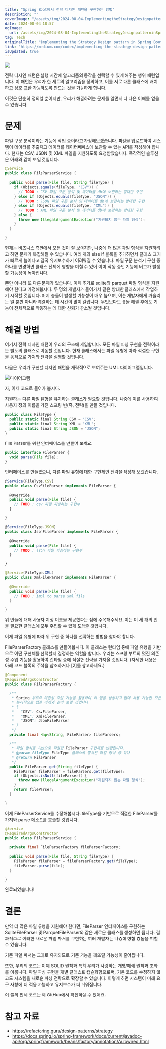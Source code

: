 ```yaml
---
title: "Spring Boot에서 전략 디자인 패턴을 구현하는 방법"
description: ""
coverImage: "/assets/img/2024-08-04-ImplementingtheStrategyDesignpatterninSpringBoot_0.png"
date: 2024-08-04 18:57
ogImage: 
  url: /assets/img/2024-08-04-ImplementingtheStrategyDesignpatterninSpringBoot_0.png
tag: Tech
originalTitle: "Implementing the Strategy Design pattern in Spring Boot"
link: "https://medium.com/codex/implementing-the-strategy-design-pattern-in-spring-boot-df3adb9ceb4a"
isUpdated: true
---
```





<img src="/assets/img/2024-08-04-ImplementingtheStrategyDesignpatterninSpringBoot_0.png" />

전략 디자인 패턴은 실행 시간에 알고리즘의 동작을 선택할 수 있게 해주는 행위 패턴입니다. 이 패턴은 우리가 한 세트의 알고리즘을 정의하고, 이를 서로 다른 클래스에 배치하고 상호 교환 가능하도록 만드는 것을 가능하게 합니다.

이것은 단순히 정의일 뿐이지만, 우리가 해결하려는 문제를 알면서 더 나은 이해를 얻을 수 있습니다.

# 문제

<div class="content-ad"></div>

파일 구문 분석이라는 기능에 작업 중이라고 가정해보겠습니다. 파일을 업로드하여 시스템이 데이터를 추출하고 데이터를 데이터베이스에 보관할 수 있는 API를 작성해야 합니다. 현재는 CSV, JSON 및 XML 파일을 지원하도록 요청받았습니다. 즉각적인 솔루션은 아래와 같이 보일 것입니다.

```java
@Service
public class FileParserService {
  
  public void parse(File file, String fileType) {
    if (Objects.equals(fileType, "CSV")) {
      // TODO : CSV 파일 구문 분석 및 데이터를 db에 보관하는 방대한 구현
    } else if (Objects.equals(fileType, "JSON")) {
      // TODO : JSON 파일 구문 분석 및 데이터를 db에 보관하는 방대한 구현
    } else if (Objects.equals(fileType, "XML")) {
      // TODO : XML 파일 구문 분석 및 데이터를 db에 보관하는 방대한 구현
    } else {
      throw new IllegalArgumentException("지원되지 않는 파일 형식");
    }
  }
  
}
```

현재는 비즈니스 측면에서 모든 것이 잘 보이지만, 나중에 더 많은 파일 형식을 지원하려고 하면 문제가 복잡해질 수 있습니다. 여러 개의 else if 블록을 추가하면서 클래스 크기가 빠르게 늘어나고 결국 유지보수하기 어려워질 수 있습니다. 파일 구문 분석기 구현 중 하나를 변경하면 클래스 전체에 영향을 미칠 수 있어 이미 작동 중인 기능에 버그가 발생할 가능성이 높아집니다.

뿐만 아니라 또 다른 문제가 있습니다. 이제 추가로 sqlite와 parquet 파일 형식을 지원해야 한다고 가정해봅시다. 두 명의 개발자가 들어가서 같은 방대한 클래스에서 작업하기 시작할 것입니다. 머지 충돌이 발생할 가능성이 매우 높으며, 이는 개발자에게 거슬리는 일 뿐만 아니라 해결하는 데 시간이 많이 걸립니다. 무엇보다도 충돌 해결 후에도 기능이 전체적으로 작동하는 데 대한 신뢰가 감소될 것입니다.

<div class="content-ad"></div>

# 해결 방법

여기서 전략 디자인 패턴이 우리의 구조에 개입합니다. 모든 파일 파싱 구현을 전략이라는 별도의 클래스로 이동할 것입니다. 현재 클래스에서는 파일 유형에 따라 적절한 구현을 동적으로 가져와 전략을 실행할 것입니다.

다음은 우리가 구현할 디자인 패턴을 개략적으로 보여주는 UML 다이어그램입니다.

![다이어그램](/assets/img/2024-08-04-ImplementingtheStrategyDesignpatterninSpringBoot_1.png)

<div class="content-ad"></div>

자, 이제 코드로 들어가 봅시다.

지원하는 다른 파일 유형을 유지하는 클래스가 필요할 것입니다. 나중에 이를 사용하여 사용자 정의 이름을 가진 스프링 빈(즉, 전략)을 만들 것입니다.

```js
public class FileType {
  public static final String CSV = "CSV";
  public static final String XML = "XML";
  public static final String JSON = "JSON";
}
```

File Parser를 위한 인터페이스를 만들어 보세요.

<div class="content-ad"></div>

```js
public interface FileParser {
  void parse(File file);
}
```

인터페이스를 만들었으니, 다른 파일 유형에 대한 구현체인 전략을 작성해 보겠습니다.

```js
@Service(FileType.CSV)
public class CsvFileParser implements FileParser {
  
  @Override
  public void parse(File file) {
    // TODO : csv 파일 파싱하는 구현부
  }
  
}
```

```js
@Service(FileType.JSON)
public class JsonFileParser implements FileParser {
  
  @Override
  public void parse(File file) {
    // TODO : json 파일 파싱하는 구현부
  }
  
}
```

<div class="content-ad"></div>

```java
@Service(FileType.XML)
public class XmlFileParser implements FileParser {
  
  @Override
  public void parse(File file) {
    // TODO : impl to parse xml file
  }
  
}
```

위 빈들에 대해 사용자 지정 이름을 제공했다는 점에 주목해주세요. 이는 이 세 개의 빈을 필요한 클래스에 모두 주입할 수 있게 도와줄 것입니다. 

이제 파일 유형에 따라 위 구현 중 하나를 선택하는 방법을 찾아야 합니다.

FileParserFactory 클래스를 만들어봅시다. 이 클래스는 런타임 중에 파일 유형을 기반으로 어떤 구현체를 선택할지 결정하는 역할을 합니다. 우리는 스프링 부트의 멋진 의존성 주입 기능을 활용하여 런타임 중에 적절한 전략을 가져올 것입니다. (자세한 내용은 아래 코드 블록의 주석을 참조하거나 [2]를 참고하세요.)

<div class="content-ad"></div>

```java
@Component
@RequiredArgsConstructor
public class FileParserFactory {

  /**
   * Spring 부트의 의존성 주입 기능을 활용하여 이 맵을 생성하고 맵에 사용 가능한 모든 구현을 키(bean 이름)로 포함합니다.
   * 논리적으로 맵은 아래와 같이 보일 것입니다
   * {
   *   "CSV": CsvFileParser,
   *   "XML": XmlFileParser,
   *   "JSON": JsonFileParser
   * }
   */
  private final Map<String, FileParser> fileParsers;

  /**
   * 파일 형식을 기반으로 적절한 FileParser 구현체를 반환합니다.
   * @param fileType FileType 클래스에 명시된 파일 형식 중 하나
   * @return FileParser
   */
  public FileParser get(String fileType) {
    FileParser fileParser = fileParsers.get(fileType);
    if (Objects.isNull(fileParser)) {
      throw new IllegalArgumentException("지원되지 않는 파일 형식");
    }
    return fileParser;
  }

}
```

이제 FileParserService를 수정해봅시다. fileType을 기반으로 적절한 FileParser를 가져와 parse 메소드를 호출할 것입니다.

```java
@Service
@RequiredArgsConstructor
public class FileParserService {
  
  private final FileParserFactory fileParserFactory;
  
  public void parse(File file, String fileType) {
    FileParser fileParser = fileParserFactory.get(fileType);
    fileParser.parse(file);
  }
  
}
```

완료되었습니다!

<div class="content-ad"></div>

# 결론

만약 더 많은 파일 유형을 지원해야 한다면, FileParser 인터페이스를 구현하는 SqliteFileParser 및 ParquetFileParser와 같은 새로운 클래스를 생성하면 됩니다. 결과적으로 이러한 새로운 파일 파서를 구현하는 여러 개발자는 나중에 병합 충돌을 피할 수 있습니다.

기존 파일 파서는 그대로 유지되므로 기존 기능을 깨뜨릴 가능성이 줄어듭니다.

또한, 우리의 코드는 이제 SOLID 원칙과 특히 우리가 사랑하는 개방/폐쇄 원칙과 조화를 이룹니다. 파일 파싱 구현을 개별 클래스로 캡슐화함으로써, 기존 코드를 수정하지 않고도 시스템을 새로운 파싱 전략으로 확장할 수 있습니다. 이렇게 하면 시스템이 미래 요구 사항에 더 적응 가능하고 유지보수가 더 쉬워집니다.

<div class="content-ad"></div>

이 글의 전체 코드는 제 GitHub에서 확인하실 수 있어요.

# 참고 자료

- https://refactoring.guru/design-patterns/strategy
- https://docs.spring.io/spring-framework/docs/current/javadoc-api/org/springframework/beans/factory/annotation/Autowired.html